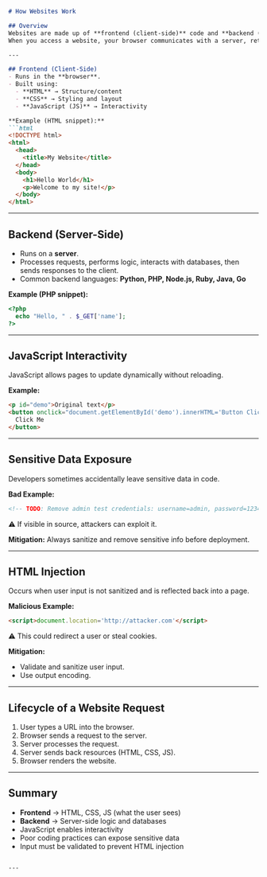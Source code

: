 

````markdown
# How Websites Work

## Overview
Websites are made up of **frontend (client-side)** code and **backend (server-side)** code.  
When you access a website, your browser communicates with a server, retrieves resources, and renders them.

---

## Frontend (Client-Side)
- Runs in the **browser**.  
- Built using:
  - **HTML** → Structure/content  
  - **CSS** → Styling and layout  
  - **JavaScript (JS)** → Interactivity  

**Example (HTML snippet):**
```html
<!DOCTYPE html>
<html>
  <head>
    <title>My Website</title>
  </head>
  <body>
    <h1>Hello World</h1>
    <p>Welcome to my site!</p>
  </body>
</html>
````

---

## Backend (Server-Side)

* Runs on a **server**.
* Processes requests, performs logic, interacts with databases, then sends responses to the client.
* Common backend languages: **Python, PHP, Node.js, Ruby, Java, Go**

**Example (PHP snippet):**

```php
<?php
  echo "Hello, " . $_GET['name'];
?>
```

---

## JavaScript Interactivity

JavaScript allows pages to update dynamically without reloading.

**Example:**

```html
<p id="demo">Original text</p>
<button onclick="document.getElementById('demo').innerHTML='Button Clicked';">
  Click Me
</button>
```

---

## Sensitive Data Exposure

Developers sometimes accidentally leave sensitive data in code.

**Bad Example:**

```html
<!-- TODO: Remove admin test credentials: username=admin, password=12345 -->
```

⚠️ If visible in source, attackers can exploit it.

**Mitigation:** Always sanitize and remove sensitive info before deployment.

---

## HTML Injection

Occurs when user input is not sanitized and is reflected back into a page.

**Malicious Example:**

```html
<script>document.location='http://attacker.com'</script>
```

⚠️ This could redirect a user or steal cookies.

**Mitigation:**

* Validate and sanitize user input.
* Use output encoding.

---

## Lifecycle of a Website Request

1. User types a URL into the browser.
2. Browser sends a request to the server.
3. Server processes the request.
4. Server sends back resources (HTML, CSS, JS).
5. Browser renders the website.

---

## Summary

* **Frontend** → HTML, CSS, JS (what the user sees)
* **Backend** → Server-side logic and databases
* JavaScript enables interactivity
* Poor coding practices can expose sensitive data
* Input must be validated to prevent HTML injection

```

---



